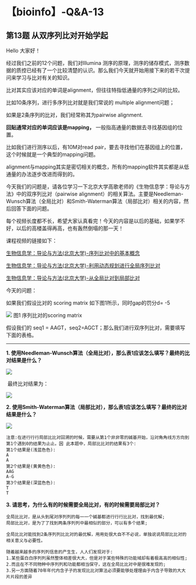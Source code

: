 # 【bioinfo】-Q&A-13

## 第13题 从双序列比对开始学起
Hello 大家好！

经过我们之前的12个问题，我们对Illumina 测序的原理，测序的储存模式，测序数据的质控已经有了一个比较清楚的认识。那么我们今天就开始用接下来的若干次提问来学习与比对有关的知识。

比对其实应该对应的单词是alignment，但往往特指低通量的序列之间的比较。

比如10条序列，进行多序列比对就是我们常说的 multiple alignment问题；

如果是2条序列的比对，我们经常称其为pairwise alignment.

**回贴通常对应的单词应该是mapping，** 一般指高通量的数据去寻找基因组的位置。

比如我们进行测序以后，有10M对read pair，要去寻找他们在基因组上的位置，这个时候就是一个典型的mapping问题。

alignment与mapping其实是密切相关的概念，所有的mapping软件其实都是从低通量的办法逐步改进而得到的。

今天我们的问题是，请各位学习一下北京大学高歌老师的《生物信息学：导论与方法》中的双序列比对（pairwise alignment）的相关算法。主要是Needleman-Wunsch算法（全局比对）和Smith-Waterman算法（局部比对）相关的内容，然后回答下面的问题。

每个视频长度都不长，希望大家认真看完！今天的内容是以后的基础，如果学不好，以后的高楼盖得再高，也有轰然倒塌的那一天！

课程视频的链接如下：

[生物信息学：导论与方法(北京大学)-序列比对中的基本概念](https://www.bilibili.com/video/av10042290/?p=5)

[生物信息学：导论与方法(北京大学)-利用动态规划进行全局序列比对](https://www.bilibili.com/video/av10042290/?p=6)

[生物信息学：导论与方法(北京大学)-从全局比对到局部比对](https://www.bilibili.com/video/av10042290/?p=7)

今天的问题：

如果我们假设比对的 scoring matrix 如下图1所示，同时gap的罚分d= -5

![](../../../../../Desktop/md/【bioinfo】-Q-A-13/1.jpg)
图1 序列比对的scoring matrix

假设我们的 seq1 = AAGT，seq2=AGCT；那么我们进行双序列比对，需要填写下面的表格。

---

**1. 使用Needleman-Wunsch算法（全局比对），那么表1应该怎么填写？最终的比对结果是什么？**

![](../../../../../Desktop/md/【bioinfo】-Q-A-13/2.png)

​ 最终比对结果为：

![](../../../../../Desktop/md/【bioinfo】-Q-A-13/3.png)

**2. 使用Smith-Waterman算法（局部比对），那么表1应该怎么填写？最终的比对结果是什么？**

![](../../../../../Desktop/md/【bioinfo】-Q-A-13/4.png)

```
注意:在进⾏行行局部⽐比对回溯的时候，需要从第1个⾮非零的碱基开始，沿对⻆角线⽅方向到第1个遇到0的结果为⽌止。因 此本题中，局部⽐比对的结果有3个:
第1个结果是(浅蓝⾊色):
A
A
第2个结果是(⻩黄⾊色):
AAG
A-G
第3个结果是(深蓝⾊色):
T
T
```
**3. 请思考，为什么有的时候需要全局比对，有的时候需要局部比对？**
```
全局⽐比对，是从头到尾对序列列的每⼀一个碱基都进⾏行行⽐比对，找到最优解;
局部⽐比对，是为了了找到两条序列列中最相似的部分，可以有多个结果;

全局⽐比对能找到2条序列列⽐比对的最优解，⽤用处很⼤自不不必说，单独说说局部⽐比对的相关意义与必要性。

随着越来越多的序列列信息的产⽣生，⼈人们发现对于:
1.某些蛋⽩白序列列虽然整体相差很⼤大，但是对于某些特殊的功能域却有着极⾼高的相似性;
2.⽽且在不不同物种中序列列和功能都相当保守，这在全局⽐比对中是很难发现的;
3.另一⽅面随着70年年代内含⼦子的发现⽐比对算法必须要能够处理理由于内含⼦导致的⼤大⽚片段的差异
```

